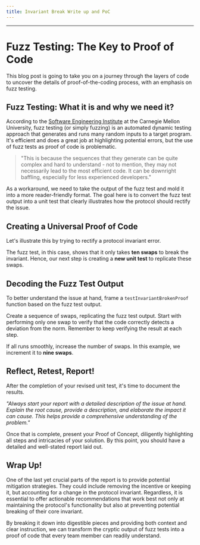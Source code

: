 ```yaml
---
title: Invariant Break Write up and PoC
---
```




---

# Fuzz Testing: The Key to Proof of Code

This blog post is going to take you on a journey through the layers of code to uncover the details of proof-of-the-coding process, with an emphasis on fuzz testing.

## Fuzz Testing: What it is and why we need it?

According to the [Software Engineering Institute](https://resources.sei.cmu.edu/asset_files/WhitePaper/2016_019_001_466377.pdf) at the Carnegie Mellon University, fuzz testing (or simply fuzzing) is an automated dynamic testing approach that generates and runs many random inputs to a target program. It's efficient and does a great job at highlighting potential errors, but the use of fuzz tests as proof of code is problematic.

> "This is because the sequences that they generate can be quite complex and hard to understand - not to mention, they may not necessarily lead to the most efficient code. It can be downright baffling, especially for less experienced developers."

As a workaround, we need to take the output of the fuzz test and mold it into a more reader-friendly format. The goal here is to convert the fuzz test output into a unit test that clearly illustrates how the protocol should rectify the issue.

## Creating a Universal Proof of Code

Let's illustrate this by trying to rectify a protocol invariant error.

The fuzz test, in this case, shows that it only takes **ten swaps** to break the invariant. Hence, our next step is creating a **new unit test** to replicate these swaps.

## Decoding the Fuzz Test Output

To better understand the issue at hand, frame a `testInvariantBrokenProof` function based on the fuzz test output.

Create a sequence of swaps, replicating the fuzz test output. Start with performing only one swap to verify that the code correctly detects a deviation from the norm. Remember to keep verifying the result at each step.

If all runs smoothly, increase the number of swaps. In this example, we increment it to **nine swaps**.

## Reflect, Retest, Report!

After the completion of your revised unit test, it's time to document the results.

_"Always start your report with a detailed description of the issue at hand. Explain the root cause, provide a description, and elaborate the impact it can cause. This helps provide a comprehensive understanding of the problem."_

Once that is complete, present your Proof of Concept, diligently highlighting all steps and intricacies of your solution. By this point, you should have a detailed and well-stated report laid out.

## Wrap Up!

One of the last yet crucial parts of the report is to provide potential mitigation strategies. They could include removing the incentive or keeping it, but accounting for a change in the protocol invariant. Regardless, it is essential to offer actionable recommendations that work best not only at maintaining the protocol's functionality but also at preventing potential breaking of their core invariant.

By breaking it down into digestible pieces and providing both context and clear instruction, we can transform the cryptic output of fuzz tests into a proof of code that every team member can readily understand.
